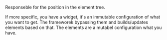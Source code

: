 Responseble for the position in the element tree.

If more specific, you have a widget, it's an immutable configuration of what you want to get. 
The frameworek bypassing them and builds/updates elements based on that.
The elements are a mutabel configuration what you have.
